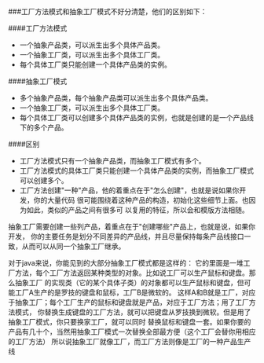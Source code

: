 ###工厂方法模式和抽象工厂模式不好分清楚，他们的区别如下：

####工厂方法模式

* 一个抽象产品类，可以派生出多个具体产品类。   
* 一个抽象工厂类，可以派生出多个具体工厂类。   
* 每个具体工厂类只能创建一个具体产品类的实例。

####抽象工厂模式

* 多个抽象产品类，每个抽象产品类可以派生出多个具体产品类。   
* 一个抽象工厂类，可以派生出多个具体工厂类。   
* 每个具体工厂类可以创建多个具体产品类的实例，也就是创建的是一个产品线下的多个产品。   
    
####区别
* 工厂方法模式只有一个抽象产品类，而抽象工厂模式有多个。   
* 工厂方法模式的具体工厂类只能创建一个具体产品类的实例，而抽象工厂模式可以创建多个。
* 工厂方法创建"一种"产品，他的着重点在于"怎么创建"，也就是说如果你开发，你的大量代码
  很可能围绕着这种产品的构造，初始化这些细节上面。也因为如此，类似的产品之间有很多可
  以复用的特征，所以会和模版方法相随。 

抽象工厂需要创建一些列产品，着重点在于"创建哪些"产品上，也就是说，如果你开发，
你的主要任务是划分不同差异的产品线，并且尽量保持每条产品线接口一致，从而可以从同一个抽象工厂继承。

对于java来说，你能见到的大部分抽象工厂模式都是这样的：
   它的里面是一堆工厂方法，每个工厂方法返回某种类型的对象。比如说工厂可以生产鼠标和键盘。那么抽象工厂
的实现类（它的某个具体子类）的对象都可以生产鼠标和键盘，但可能工厂A生产的是罗技的键盘和鼠标，工厂B是微软的。
这样A和B就是工厂，对应于抽象工厂；每个工厂生产的鼠标和键盘就是产品，对应于工厂方法；用了工厂方法模式，
你替换生成键盘的工厂方法，就可以把键盘从罗技换到微软。但是用了抽象工厂模式，你只要换家工厂，就可以同时
替换鼠标和键盘一套。如果你要的产品有几十个，当然用抽象工厂模式一次替换全部最方便（这个工厂会替你用相应的工厂方法）
所以说抽象工厂就像工厂，而工厂方法则像是工厂的一种产品生产线